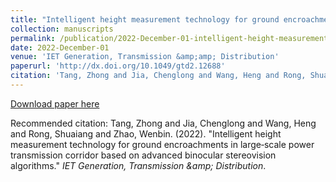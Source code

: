 ```yaml
---
title: "Intelligent height measurement technology for ground encroachments in large‐scale power transmission corridor based on advanced binocular stereovision algorithms"
collection: manuscripts
permalink: /publication/2022-December-01-intelligent-height-measurement-technology-for-ground-encroachments-in-large-scale-power-transmission-corridor-based-on-advanced-binocular-stereovision-algorithms
date: 2022-December-01
venue: 'IET Generation, Transmission &amp;amp; Distribution'
paperurl: 'http://dx.doi.org/10.1049/gtd2.12688'
citation: 'Tang, Zhong and Jia, Chenglong and Wang, Heng and Rong, Shuaiang and Zhao, Wenbin. (2022). &quot;Intelligent height measurement technology for ground encroachments in large‐scale power transmission corridor based on advanced binocular stereovision algorithms.&quot; <i>IET Generation, Transmission &amp;amp; Distribution</i>.'
---
```


<a href='http://dx.doi.org/10.1049/gtd2.12688'>Download paper here</a>

Recommended citation: Tang, Zhong and Jia, Chenglong and Wang, Heng and Rong, Shuaiang and Zhao, Wenbin. (2022). &quot;Intelligent height measurement technology for ground encroachments in large‐scale power transmission corridor based on advanced binocular stereovision algorithms.&quot; <i>IET Generation, Transmission &amp;amp; Distribution</i>.